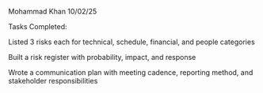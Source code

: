 Mohammad Khan
10/02/25

Tasks Completed:

Listed 3 risks each for technical, schedule, financial, and people categories

Built a risk register with probability, impact, and response

Wrote a communication plan with meeting cadence, reporting method, and stakeholder responsibilities


